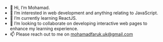 - 👋 Hi, I’m Mohamad.
- 👀 I’m interested in web development and anything relating to JavaScript. 
- 🌱 I’m currently learning ReactJS.
- 💞️ I’m looking to collaborate on developing interactive web pages to enhance my learning experience. 
- 📫 Please reach out to me on mohamadfaruk.uk@gmail.com

<!---
mohfaruk/mohfaruk is a ✨ special ✨ repository because its `README.md` (this file) appears on your GitHub profile.
You can click the Preview link to take a look at your changes.
--->
